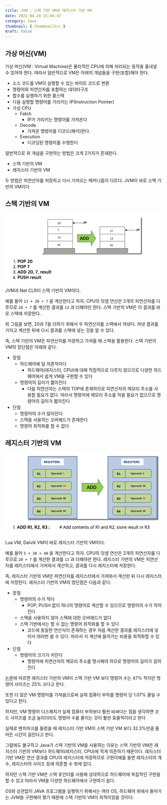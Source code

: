 ```yaml
---
title: JVM : 스택 기반 VM과 레지스터 기반 VM
date: 2021-04-24 15:04:33
category: Java
thumbnail: { thumbnailSrc }
draft: false
---
```


## 가상 머신(VM)

가상 머신(VM : Virtual Machine)은 물리적인 CPU에 의해 처리되는 동작을 흉내낼 수 있어야 한다. 따라서 일반적으로 VM은 아래의 개념들을 구현(포함)해야 한다.

* 소스 코드를 VM이 실행할 수 있는 바이트 코드로 변환
* 명령어와 피연산자를 포함하는 데이터구조
* 함수를 실행하기 위한 콜스택
* 다음 실행할 명령어를 가리키는 IP(Instruction Pointer)
* 가상 CPU
  * Fatch
    * IP가 가리키는 명령어를 가져온다
  * Decode
    * 가져온 명령어를 디코드(해석)한다.
  * Execution
    * 디코딩된 명령어를 수행한다

일반적으로 위 개념을 구현하는 방법은 크게 2가지가 존재한다.

* 스택 기반의 VM
* 레지스터 기반의 VM

두 방법은 피연산자를 저장하고 다시 가져오는 메커니즘이 다르다. JVM이 바로 스택 기반의 VM이다



## 스택 기반의 VM

![image-20210424161514958](images/image-20210424161514958.png)

JVM과 Net CLR이 스택 기반의 VM이다.

예를 들어 `13 + 20 + 7` 을 계산한다고 하자. CPU의 덧셈 연산은 2개의 피연산자를 다루므로 `20 + 7` 를 계산한 결과를 `13` 과 더해야만 한다. 스택 기반의 VM은 이 결과를 바로 스택에 저장한다.

위 그림을 보면, 20과 7을 더하기 위해서 두 피연산자를 스택에서 꺼낸다. 꺼낸 결과를 가지고 계산한 뒤에 다시 결과를 스택에 넣는 것을 알 수 있다.

즉, 스택 기반의 VM은 피연산자를 저장하고 가져올 때 스택을 활용한다. 스택 기반의 VM의 장단점은 아래와 같다.

* 장점
  * 하드웨어에 덜 의존적이다
    * 하드웨어(레지스터, CPU)에 대해 직접적으로 다루지 않으므로 다양한 하드웨어에서 쉽게 VM을 구현할 수 있다
  * 명령어의 길이가 짧아진다
    * 다음 피연산자는 스택의 TOP에 존재하므로 피연산자의 메모리 주소를 사용할 필요가 없다. 따라서 명령어에 메모리 주소를 적을 필요가 없으므로 명령어의 길이가 짧아진다
* 단점
  * 명령어의 수가 많아진다
  * 스택을 사용하는 오버헤드가 존재한다
  * 명령어 최적화를 할 수 없다



## 레지스터 기반의 VM

![image-20210424161523287](images/image-20210424161523287.png)

Lua VM, Dalvik VM이 바로 레지스터 기반의 VM이다.

예를 들어 `5 + 30 + 40` 을 계산한다고 하자. CPU의 덧셈 연산은 2개의 피연산자를 다루므로 `20 + 7` 를 계산한 결과를 `13` 과 더해야만 한다. 레지스터 기반의 VM은 피연산자를 레지스터에서 가져와서 계산하고, 결과를 다시 레지스터에 저장한다.

즉, 레지스터 기반의 VM은 피연산자를 레지스터에서 가져와서 계산한 뒤 다시 레지스터에 저장한다. 레지스터 기반의 VM의 장단점은 다음과 같다.

* 장점
  * 명령어의 수가 적다
    * POP, PUSH 없이 하나의 명령어로 계산할 수 있으므로 명령어의 수가 적어진다
  * 스택을 사용하지 않아 스택에 대한 오버헤드가 없다
  * 스택 기반에서는 할 수 없는 명령어 최적화를 할 수 있다
    * 코드에 동일한 연산식이 존재하는 경우 처음 계산한 결과를 레지스터에 넣어서 여러번 쓸 수 있다. 따라서 식 계산에 들어가는 비용을 최적화할 수 있다
* 단점
  * 명령어의 크기가 커진다
    * 명령어에 피연산자의 메모리 주소를 명시해야 하므로 명령어의 길이가 길어진다



[논문](https://www.usenix.org/legacy/events/vee05/full_papers/p153-yunhe.pdf)에 따르면 레지스터 기반의 VM이 스택 기반 VM 보다 명령어 수는 47% 적지만 명령어 사이즈는 25% 크다고 한다.

또한 더 많은 VM 명령어를 가져옴으로써 실제 컴퓨터 부하를 명령어 당 1.07% 줄일 수 있다고 한다.

하지만, VM 명령어 디스패치가 실제 컴퓨터 부하보다 훨씬 비싸다는 점을 생각하면 코드 사이즈를 조금 늘리더라도 명령어 수를 줄이는 것이 훨씬 효율적이라고 한다

실제로 벤치마크를 돌렸을 때 레지스터 기반 VM이 스택 기반 VM 보다 32.3%만큼 줄어든 시간이 걸린다고 한다.



그럼에도 불구하고 Java가 스택 기반의 VM을 사용하는 이유는 스택 기반의 VM은 레지스터 기반의 VM보다 하드웨어(레지스터, CPU)에 적게 의존하기 때문이다. 레지스터 기반 VM은 연산 결과를 CPU의 레지스터에 저장하므로 구현이예를 들면 레지스터의 개수, 레지스터의 사이즈 등에 의존할 수 밖에 없다.

하지만 스택 기반 VM은 스택 포인터를 사용해 상대적으로 하드웨어에 독립적인 구현을 할 수 있고 따라서 VM을 다양한 하드웨어에서 구현하기 쉽다.

OS와 상관없이 JAVA 프로그램을 실행하기 위해서는 여러 OS, 하드웨어 위에서 돌아가는 JVM을 구현해야 했기 때문에 스택 기반의 VM이 최적이었을 것이다.

